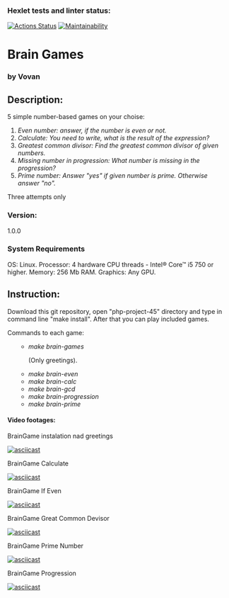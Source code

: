 ### Hexlet tests and linter status:
[![Actions Status](https://github.com/vladimr-xz/php-project-45/actions/workflows/hexlet-check.yml/badge.svg)](https://github.com/vladimr-xz/php-project-45/actions)
[![Maintainability](https://api.codeclimate.com/v1/badges/202d3101c6c9f93522f9/maintainability)](https://codeclimate.com/github/vladimr-xz/php-project-45/maintainability)

<h1>Brain Games</h1>
<h3>by Vovan</h3>

<h2>Description:</h2>

<p>5 simple number-based games on your choise:</p>
<ol>
<li><em>Even number: answer, if the number is even or not.</em></li>
<li><em>Calculate: You need to write, what is the result of the expression?</em></li>
<li><em>Greatest common divisor: Find the greatest common divisor of given numbers.</em></li>
<li><em>Missing number in progression: What number is missing in the progression?</em></li>
<li><em>Prime number: Answer "yes" if given number is prime. Otherwise answer "no".</em></li>
</ol>
<p>Three attempts only</p>
<h3>Version:</h3>
<p>1.0.0</p>


<h3>System Requirements</h3>
<p>OS: Linux. Processor: 4 hardware CPU threads - Intel® Core™ i5 750 or higher. Memory: 256 Mb RAM. Graphics: Any GPU. </p>


<h2>Instruction:</h2>
<p>Download this git repository, open "php-project-45" directory and type in command line "make install". After that you can play included games.</p>

<p>Commands to each game:</p>
<ol>
<ul><li><em>make brain-games</em></li> <p>(Only greetings).</p>
<li><em>make brain-even</em></li>
<li><em>make brain-calc</em></li>
<li><em>make brain-gcd</em></li>
<li><em>make brain-progression</em></li>
<li><em>make brain-prime</em></li><ul>
</ol>


<h4>Video footages:</h4>

<p>BrainGame instalation nad greetings</p>

[![asciicast](https://asciinema.org/a/BKBEKCvj5NNHFtgsLIvdmtwUc.svg)](https://asciinema.org/a/BKBEKCvj5NNHFtgsLIvdmtwUc)

<p>BrainGame Calculate</p>

[![asciicast](https://asciinema.org/a/xu02nAbTdMlCLGpXOdiwkLEAi.svg)](https://asciinema.org/a/xu02nAbTdMlCLGpXOdiwkLEAi)

<p>BrainGame If Even</p>

[![asciicast](https://asciinema.org/a/cbLlfqZkBLvisJzeDVKvbkadN.svg)](https://asciinema.org/a/cbLlfqZkBLvisJzeDVKvbkadN)

<p>BrainGame Great Common Devisor </p>

[![asciicast](https://asciinema.org/a/09iXXU7lPYIpqh4r0J5sfb5k8.svg)](https://asciinema.org/a/09iXXU7lPYIpqh4r0J5sfb5k8)
 
<p>BrainGame Prime Number </p>

[![asciicast](https://asciinema.org/a/LJtgVJlRXCcm5sbdnkNx5YpO1.svg)](https://asciinema.org/a/LJtgVJlRXCcm5sbdnkNx5YpO1)

<p>BrainGame Progression </p>

[![asciicast](https://asciinema.org/a/h24O7qLFuowtKGkm2CUkgKwet.svg)](https://asciinema.org/a/h24O7qLFuowtKGkm2CUkgKwet)
